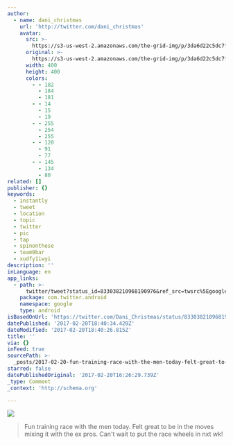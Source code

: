 ```yaml
---
author:
  - name: dani_christmas
    url: 'http://twitter.com/dani_christmas'
    avatar:
      src: >-
        https://s3-us-west-2.amazonaws.com/the-grid-img/p/3da6d22c5dc7f0d0e310ff140dfa7b6cc48f0f38.jpg
      original: >-
        https://s3-us-west-2.amazonaws.com/the-grid-img/p/3da6d22c5dc7f0d0e310ff140dfa7b6cc48f0f38.jpg
      width: 400
      height: 400
      colors:
        - - 182
          - 184
          - 181
        - - 14
          - 15
          - 19
        - - 255
          - 254
          - 255
        - - 120
          - 91
          - 77
        - - 145
          - 134
          - 80
related: []
publisher: {}
keywords:
  - instantly
  - tweet
  - location
  - topic
  - twitter
  - pic
  - tap
  - spinonthese
  - team9bar
  - xudfy1iwyi
description: ''
inLanguage: en
app_links:
  - path: >-
      twitter/tweet?status_id=833038210968190976&ref_src=twsrc%5Egoogle%7Ctwcamp%5Eandroidseo%7Ctwgr%5Estatus%7Ctwterm%5E833038210968190976
    package: com.twitter.android
    namespace: google
    type: android
isBasedOnUrl: 'https://twitter.com/Dani_Christmas/status/833038210968190976'
datePublished: '2017-02-20T18:40:34.420Z'
dateModified: '2017-02-20T18:40:26.815Z'
title: ''
via: {}
inFeed: true
sourcePath: >-
  _posts/2017-02-20-fun-training-race-with-the-men-today-felt-great-to-be-in-th.md
starred: false
datePublishedOriginal: '2017-02-20T16:26:29.739Z'
_type: Comment
_context: 'http://schema.org'

---
```

![](https://the-grid-user-content.s3-us-west-2.amazonaws.com/87305544-9e67-4199-83e4-3e749226fd2b.jpg)

> Fun training race with the men today. Felt great to be in the moves mixing it with the ex pros. Can't wait to put the race wheels in nxt wk!
